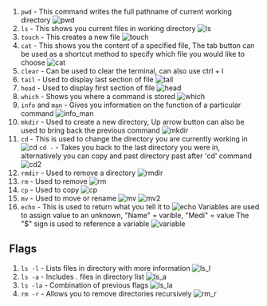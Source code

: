 1. `pwd` - This command writes the full pathname of current working directory ![pwd](./images/pwd.png)  
2. `ls` - This shows you current files in working directory  ![ls](./images/ls.png) 
3. `touch` - This creates a new file ![touch](./images/touch.png) 
4. `cat` - This shows you the content of a specified file, The tab button can be used as a shortcut method to specify which file you would like to choose ![cat](./images/cat.png) 
5. `clear` - Can be used to clear the terminal, can also use ctrl + l 
6. `tail` - Used to display last section of file ![tail](./images/tail.png) 
7. `head` - Used to display first section of file ![head](./images/head.png) 
8. `which` - Shows you where a command is stored ![which](./images/which.png) 
9. `info` and `man` - Gives you information on the function of a particular command ![info_man](./images/info_man.png) 
10. `mkdir` -  Used to create a new directory, Up arrow button can also be used to bring back the previous command ![mkdir](./images/mkdir.png) 
11. `cd` - This is used to change the directory you are currently working in ![cd](./images/cd.png)
 `cd -` - Takes you back to the last directory you were in, alternatively you can copy and past directory past after 'cd' command ![cd2](./images/cd2.png)  
 12. `rmdir` - Used to remove a directory ![rmdir](./images/rmdir.png) 
 13. `rm` - Used to remove ![rm](./images/rmdir.png) 
 14. `cp` - Used to copy ![cp](./images/cp.png) 
 15. `mv` - Used to move or rename ![mv](./images/mv.png) ![mv2](./images/mv2.png)
 16. `echo` - This is used to return what you tell it to ![echo](./images/echo.png)
      Variables are used to assign value to an unknown, "Name" = varible, "Medi" = value
 The "$" sign is used to reference a variable ![variable](./images/variable.png)

 ## Flags    
1. `ls -l` - Lists files in directory with more information ![ls_l](./images/ls_l.png)
2. `ls -a` - Includes . files in directory list ![ls_a](./images/ls_a.png)
3. `ls -la` - Combination of previous flags ![ls_la](./images/ls_la.png)
4. `rm -r` - Allows you to remove directories recursively ![rm_r](./images/rm_r.png)